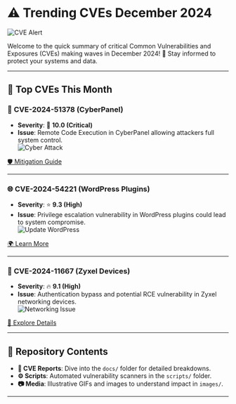 # ⚠️ Trending CVEs December 2024 

![CVE Alert](https://media.giphy.com/media/3oEjI6SIIHBdRxXI40/giphy.gif)

Welcome to the quick summary of critical Common Vulnerabilities and Exposures (CVEs) making waves in December 2024! 🚨 Stay informed to protect your systems and data.

---

## 🚨 Top CVEs This Month

### 🔐 **CVE-2024-51378 (CyberPanel)**
- **Severity**: 🌟 **10.0 (Critical)**  
- **Issue**: Remote Code Execution in CyberPanel allowing attackers full system control.  
![Cyber Attack](https://media.giphy.com/media/l3fQ7gCRoDcG9Pms4/giphy.gif)

[🛡️ Mitigation Guide](https://www.tenable.com/cve/CVE-2024-51378)

---

### 🌐 **CVE-2024-54221 (WordPress Plugins)**  
- **Severity**: ⭐ **9.3 (High)**  
- **Issue**: Privilege escalation vulnerability in WordPress plugins could lead to system compromise.  
![Update WordPress](https://media.giphy.com/media/5xaOcLGvzHxDKjufnLW/giphy.gif)

[🌍 Learn More](https://nvd.nist.gov/vuln/detail/CVE-2024-54221)

---

### 📡 **CVE-2024-11667 (Zyxel Devices)**  
- **Severity**: 🔥 **9.1 (High)**  
- **Issue**: Authentication bypass and potential RCE vulnerability in Zyxel networking devices.  
![Networking Issue](https://media.giphy.com/media/26n6WywJyh39n1pBu/giphy.gif)

[🔗 Explore Details](https://nvd.nist.gov/vuln/detail/CVE-2024-11667)

---

## 📂 Repository Contents
- **📝 CVE Reports**: Dive into the `docs/` folder for detailed breakdowns.
- **⚙️ Scripts**: Automated vulnerability scanners in the `scripts/` folder.
- **📷 Media**: Illustrative GIFs and images to understand impact in `images/`.

---

